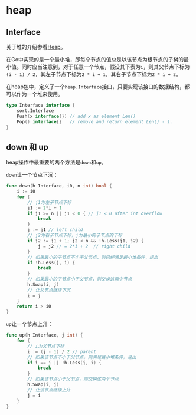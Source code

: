 # heap

## Interface

关于堆的介绍参看[Heap](https://en.wikipedia.org/wiki/Heap_(data_structure))。

在Go中实现的是一个最小堆，即每个节点的值总是以该节点为根节点的子树的最小值。同时应当注意到，对于任意一个节点，假设其下表为`i`，则其父节点下标为`(i - 1) / 2`，其左子节点下标为`2 * i + 1`，其右子节点下标为`2 * i + 2`。

在heap包中，定义了一个`heap.Interface`接口，只要实现该接口的数据结构，都可以作为一个堆来使用。

```go
type Interface interface {
    sort.Interface
    Push(x interface{}) // add x as element Len()
    Pop() interface{}   // remove and return element Len() - 1.
}
```

## down 和 up

heap操作中最重要的两个方法是`down`和`up`。

`down`让一个节点下沉：

```go
func down(h Interface, i0, n int) bool {
    i := i0
    for {
        // j1为左子节点下标
        j1 := 2*i + 1
        if j1 >= n || j1 < 0 { // j1 < 0 after int overflow
            break
        }
        j := j1 // left child
        // j2为右子节点下标，j为最小的子节点的下标
        if j2 := j1 + 1; j2 < n && !h.Less(j1, j2) {
            j = j2 // = 2*i + 2  // right child
        }
        // 如果最小的子节点不小于父节点，则已经满足最小堆条件，退出
        if !h.Less(j, i) {
            break
        }
        // 如果最小的子节点小于父节点，则交换这两个节点
        h.Swap(i, j)
        // 让父节点继续下沉
        i = j
    }
    return i > i0
}
```

`up`让一个节点上升：

```go
func up(h Interface, j int) {
    for {
        // i为父节点下标
        i := (j - 1) / 2 // parent
        // 如果该节点不小于父节点，则满足最小堆条件，退出
        if i == j || !h.Less(j, i) {
            break
        }
        // 如果该节点小于父节点，则交换这两个节点
        h.Swap(i, j)
        // 让该节点继续上升
        j = i
    }
}
```
